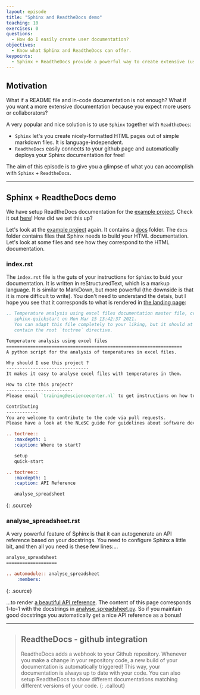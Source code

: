 ```yaml
---
layout: episode
title: "Sphinx and ReadtheDocs demo"
teaching: 10
exercises: 0
questions:
  - How do I easily create user documentation?
objectives:
  - Know what Sphinx and ReadtheDocs can offer.
keypoints:
  - Sphinx + ReadtheDocs provide a powerful way to create extensive (user) documentation.
---
```


## Motivation
What if a README file and in-code documentation is not enough? 
What if you want a more extensive documentation because you expect more users or collaborators?

A very popular and nice solution is to use `Sphinx` together with `ReadtheDocs`:
- `Sphinx` let's you create nicely-formatted HTML pages out of simple markdown files. It is language-independent.
- `ReadtheDocs` easily connects to your github page and automatically deploys your Sphinx documentation for free!

The aim of this episode is to give you a glimpse of what you can accomplish with `Sphinx` + `ReadtheDocs`.

---

## Sphinx + ReadtheDocs demo
We have setup ReadtheDocs documentation for the 
[example project](https://github.com/escience-academy/coderefinery-documentation-example-project).
Check it out [here](https://temperature-analysis-of-excel-files.readthedocs.io/en/latest/)!
How did we set this up?

Let's look at the [example project](https://github.com/escience-academy/coderefinery-documentation-example-project) again.
It contains a [docs](https://github.com/escience-academy/coderefinery-documentation-example-project/tree/main/docs) folder.
The `docs` folder contains files that Sphinx needs to build your HTML documentation.
Let's look at some files and see how they correspond to the HTML documentation.

### index.rst
The `index.rst` file is the guts of your instructions for `Sphinx` to buid your documentation.
It is written in reStructuredText, which is a markup language.
It is similar to MarkDown, but more powerful (the downside is that it is more difficult to write).
You don't need to understand the detais, but I hope you see that it corresponds to what is rendered in 
[the landing page](https://temperature-analysis-of-excel-files.readthedocs.io/en/latest/):
~~~rest
.. Temperature analysis using excel files documentation master file, created by
   sphinx-quickstart on Mon Mar 15 13:42:37 2021.
   You can adapt this file completely to your liking, but it should at least
   contain the root `toctree` directive.

Temperature analysis using excel files
==================================================================
A python script for the analysis of temperatures in excel files.

Why should I use this project ?
-------------------------------
It makes it easy to analyse excel files with temperatures in them.

How to cite this project?
-------------------------
Please email `training@esciencecenter.nl` to get instructions on how to properly cite this project.

Contributing
------------
You are welcome to contribute to the code via pull requests.
Please have a look at the NLeSC guide for guidelines about software development.

.. toctree::
   :maxdepth: 1
   :caption: Where to start?

   setup
   quick-start

.. toctree::
   :maxdepth: 1
   :caption: API Reference

   analyse_spreadsheet

~~~
{: .source}

### analyse_spreadsheet.rst
A very powerful feature of Sphinx is that it can autogenerate an API reference based on your docstrings.
You need to configure Sphinx a little bit, and then all you need is these few lines:...
~~~Rest
analyse_spreadsheet
===================

.. automodule:: analyse_spreadsheet
    :members:
~~~
{: .source}

...to render [a beautiful API reference](https://temperature-analysis-of-excel-files.readthedocs.io/en/latest/analyse_spreadsheet.html).
The content of this page corresponds 1-to-1 with the docstrings in 
[analyse_spreadsheet.py](https://github.com/escience-academy/coderefinery-documentation-example-project/blob/main/analyse_spreadsheet.py).
So if you maintain good docstrings you automatically get a nice API reference as a bonus!

---

> ## ReadtheDocs - github integration
> ReadtheDocs adds a webhook to your Github repository. 
> Whenever you make a change in your repository code, a new build of your documentation is automatically triggered!
> This way, your documentation is always up to date with your code.
> You can also setup ReadtheDocs to show different documentations matching different versions of your code.
{: .callout} 
